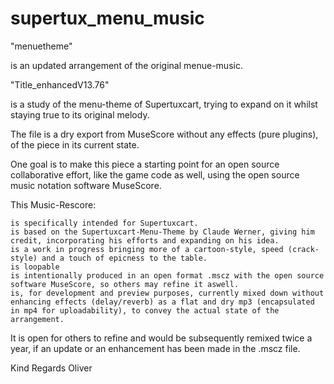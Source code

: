 # supertux_menu_music

"menuetheme"

is an updated arrangement of the original menue-music.



"Title_enhancedV13.76"

is a study of the menu-theme of Supertuxcart, trying to expand on it whilst staying true to its original melody.

The file is a dry export from MuseScore without any effects (pure plugins), of the piece in its current state.

One goal is to make this piece a starting point for an open source collaborative effort, like the game code as well, using the open source music notation software MuseScore.

This Music-Rescore:

    is specifically intended for Supertuxcart.
    is based on the Supertuxcart-Menu-Theme by Claude Werner, giving him credit, incorporating his efforts and expanding on his idea.
    is a work in progress bringing more of a cartoon-style, speed (crack-style) and a touch of epicness to the table.
    is loopable
    is intentionally produced in an open format .mscz with the open source software MuseScore, so others may refine it aswell.
    is, for development and preview purposes, currently mixed down without enhancing effects (delay/reverb) as a flat and dry mp3 (encapsulated in mp4 for uploadability), to convey the actual state of the arrangement.

It is open for others to refine and would be subsequently remixed twice a year, if an update or an enhancement has been made in the .mscz file.

Kind Regards
Oliver
